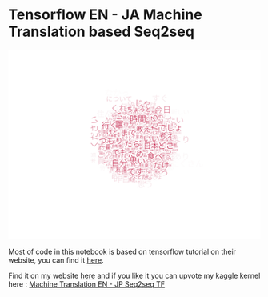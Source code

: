 # Tensorflow EN - JA Machine Translation based Seq2seq
![Japanesse_Wordcloud](Images/WC_Japanese.png)

Most of code in this notebook is based on tensorflow tutorial on their website, you can find it [here](https://www.tensorflow.org/addons/tutorials/networks_seq2seq_nmt).

Find it on my website [here](https://hyuto.github.io/Content/Machine-Translation-EN-JP-Seq2seq-TF/) and if you like it you can upvote my kaggle kernel here : [Machine Translation EN - JP Seq2seq TF](https://www.kaggle.com/wahyusetianto/machine-translation-en-jp-seq2seq-tf)